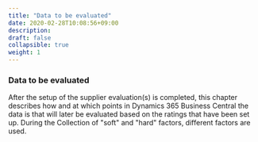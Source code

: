 ```yaml
---
title: "Data to be evaluated"
date: 2020-02-28T10:08:56+09:00
description: 
draft: false
collapsible: true
weight: 1
---
```

### Data to be evaluated

After the setup of the supplier evaluation(s) is completed, this 
chapter describes how and at which points in Dynamics 365 Business Central the data is 
that will later be evaluated based on the ratings that have been set up. During the 
Collection of "soft" and "hard" factors, different factors are used.